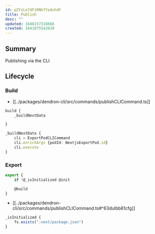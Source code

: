 ```yaml
---
id: pZYzLe7dFiRNkfYa4xhdF
title: Publish
desc: ""
updated: 1646157316666
created: 1641075542639
---
```


## Summary

Publishing via the CLI

## Lifecycle

### Build

- [[../packages/dendron-cli/src/commands/publishCLICommand.ts]]

```ts
build {
	_buildNextData

}
```

```ts
_buildNextData {
	cli = ExportPodCLICommand
	cli.enrichArgs {podId: NextjsExportPod.id}
	cli.execute
}
```

### Export

```ts
export {
	if !@_isInitialized @init

	@build
}
```

- [[../packages/dendron-cli/src/commands/publishCLICommand.ts#^63dulbb81cfg]]

```ts
_isInitialized {
	fs.exists(".next/package.json")
}
```

